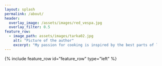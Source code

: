 ```yaml
---
layout: splash
permalink: /about/
header:
  overlay_image: /assets/images/red_vespa.jpg
  overlay_filter: 0.5
feature_row:
  - image_path: assets/images/tarka02.jpg
    alt: "Picture of the author"
    excerpt: "My passion for cooking is inspired by the best parts of life -- gardening, travel, photography, storytelling, breathtaking walks through some of the world's most beautiful landscapes-- alone, with family, friends, and strangers."
---
```


{% include feature_row id="feature_row" type="left" %}
